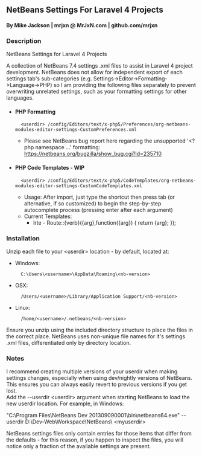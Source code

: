 ## NetBeans Settings For Laravel 4 Projects 
#### By Mike Jackson | mrjxn @ MrJxN.com | github.com/mrjxn
### Description

NetBeans Settings for Laravel 4 Projects

A collection of NetBeans 7.4 settings .xml files to assist in Laravel 4 project development. 
NetBeans does not allow for independent export of each settings tab's sub-categories (e.g. Settings->Editor->Formatting->Language->PHP) so I am providing the following files separately to prevent overwriting unrelated settings, such as your formatting settings for other languages.  

* #### PHP Formatting

        <userdir> /config/Editors/text/x-php5/Preferences/org-netbeans-modules-editor-settings-CustomPreferences.xml
    * Please see NetBeans bug report here regarding the unsupported '<?php namespace ...' formatting: https://netbeans.org/bugzilla/show_bug.cgi?id=235710

* #### PHP Code Templates - WIP

        <userdir> /config/Editors/text/x-php5/CodeTemplates/org-netbeans-modules-editor-settings-CustomCodeTemplates.xml
    * Usage: After import, just type the shortcut then press tab (or alternative, if so customized) to begin the step-by-step autocomplete process (pressing enter after each argument) 
    * Current Templates:
        * lrte - Route::{verb}({arg},function({arg}) { return {arg}; });

### Installation

Unzip each file to your \<userdir> location - by default, located at:

* Windows: 
    
        C:\Users\<username>\AppData\Roaming\<nb-version>

* OSX:  

        /Users/<username>/Library/Application Support/<nb-version>

* Linux: 

        /home/<username>/.netbeans/<nb-version>

Ensure you unzip using the included directory structure to place the files in the correct place. 
NetBeans uses non-unique file names for it's settings .xml files, differentiated only by directory location.

### Notes

I recommend creating multiple versions of your userdir when making settings changes, 
especially when using dev/nightly versions of NetBeans. This ensures you can always easily revert to previous versions if you get lost.  
Add the --userdir \<userdir> argument when starting NetBeans to load the new userdir location.  For example, in Windows:

"C:\Program Files\NetBeans Dev 201309090001\bin\netbeans64.exe" --userdir D:\Dev-Web\Workspace\NetBeans\ \<myuserdir>

NetBeans settings files only contain entries for those items that differ from the defaults - for this reason, if you happen to inspect the files, you will notice only a fraction of the available settings are present.

